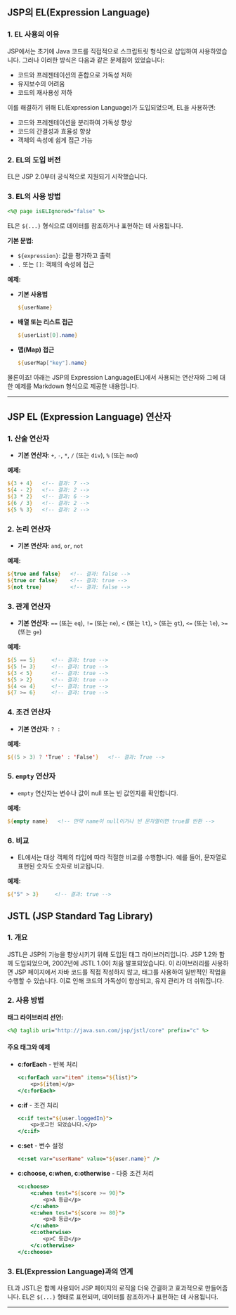 ## JSP의 EL(Expression Language)

### **1. EL 사용의 이유**
JSP에서는 초기에 Java 코드를 직접적으로 스크립트릿 형식으로 삽입하여 사용하였습니다. 그러나 이러한 방식은 다음과 같은 문제점이 있었습니다:

- 코드와 프레젠테이션의 혼합으로 가독성 저하
- 유지보수의 어려움
- 코드의 재사용성 저하

이를 해결하기 위해 EL(Expression Language)가 도입되었으며, EL을 사용하면:

- 코드와 프레젠테이션을 분리하여 가독성 향상
- 코드의 간결성과 효율성 향상
- 객체의 속성에 쉽게 접근 가능

### **2. EL의 도입 버전**
EL은 JSP 2.0부터 공식적으로 지원되기 시작했습니다.

### **3. EL의 사용 방법**

```jsp
<%@ page isELIgnored="false" %>
```

EL은 `${...}` 형식으로 데이터를 참조하거나 표현하는 데 사용됩니다.

**기본 문법:**

- `${expression}`: 값을 평가하고 출력
- `.` 또는 `[]`: 객체의 속성에 접근

**예제:**

- **기본 사용법**
  ```jsp
  ${userName}
  ```

- **배열 또는 리스트 접근**
  ```jsp
  ${userList[0].name}
  ```

- **맵(Map) 접근**
  ```jsp
  ${userMap["key"].name}
  ```

물론이죠! 아래는 JSP의 Expression Language(EL)에서 사용되는 연산자와 그에 대한 예제를 Markdown 형식으로 제공한 내용입니다.

---

## JSP EL (Expression Language) 연산자

### 1. **산술 연산자**

- **기본 연산자**: `+`, `-`, `*`, `/` (또는 `div`), `%` (또는 `mod`)

**예제:**
```jsp
${3 + 4}   <!-- 결과: 7 -->
${4 - 2}   <!-- 결과: 2 -->
${3 * 2}   <!-- 결과: 6 -->
${6 / 3}   <!-- 결과: 2 -->
${5 % 3}   <!-- 결과: 2 -->
```

### 2. **논리 연산자**

- **기본 연산자**: `and`, `or`, `not`

**예제:**
```jsp
${true and false}   <!-- 결과: false -->
${true or false}    <!-- 결과: true -->
${not true}         <!-- 결과: false -->
```

### 3. **관계 연산자**

- **기본 연산자**: `==` (또는 `eq`), `!=` (또는 `ne`), `<` (또는 `lt`), `>` (또는 `gt`), `<=` (또는 `le`), `>=` (또는 `ge`)

**예제:**
```jsp
${5 == 5}     <!-- 결과: true -->
${5 != 3}     <!-- 결과: true -->
${3 < 5}      <!-- 결과: true -->
${5 > 2}      <!-- 결과: true -->
${4 <= 4}     <!-- 결과: true -->
${7 >= 6}     <!-- 결과: true -->
```

### 4. **조건 연산자**

- **기본 연산자**: `? :`

**예제:**
```jsp
${(5 > 3) ? 'True' : 'False'}   <!-- 결과: True -->
```

### 5. **`empty` 연산자**

- `empty` 연산자는 변수나 값이 null 또는 빈 값인지를 확인합니다.

**예제:**
```jsp
${empty name}   <!-- 만약 name이 null이거나 빈 문자열이면 true를 반환 -->
```

### 6. **비교**

- EL에서는 대상 객체의 타입에 따라 적절한 비교를 수행합니다. 예를 들어, 문자열로 표현된 숫자도 숫자로 비교됩니다.

**예제:**
```jsp
${"5" > 3}     <!-- 결과: true -->
```

## JSTL (JSP Standard Tag Library)

### **1. 개요**
JSTL은 JSP의 기능을 향상시키기 위해 도입된 태그 라이브러리입니다. JSP 1.2와 함께 도입되었으며, 2002년에 JSTL 1.0이 처음 발표되었습니다. 이 라이브러리를 사용하면 JSP 페이지에서 자바 코드를 직접 작성하지 않고, 태그를 사용하여 일반적인 작업을 수행할 수 있습니다. 이로 인해 코드의 가독성이 향상되고, 유지 관리가 더 쉬워집니다.

### **2. 사용 방법**

**태그 라이브러리 선언:**
```jsp
<%@ taglib uri="http://java.sun.com/jsp/jstl/core" prefix="c" %>
```

#### **주요 태그와 예제**

- **c:forEach** - 반복 처리
  ```jsp
  <c:forEach var="item" items="${list}">
      <p>${item}</p>
  </c:forEach>
  ```

- **c:if** - 조건 처리
  ```jsp
  <c:if test="${user.loggedIn}">
      <p>로그인 되었습니다.</p>
  </c:if>
  ```

- **c:set** - 변수 설정
  ```jsp
  <c:set var="userName" value="${user.name}" />
  ```

- **c:choose, c:when, c:otherwise** - 다중 조건 처리
  ```jsp
  <c:choose>
      <c:when test="${score >= 90}">
          <p>A 등급</p>
      </c:when>
      <c:when test="${score >= 80}">
          <p>B 등급</p>
      </c:when>
      <c:otherwise>
          <p>C 등급</p>
      </c:otherwise>
  </c:choose>
  ```

### **3. EL(Expression Language)과의 연계**
EL과 JSTL은 함께 사용되어 JSP 페이지의 로직을 더욱 간결하고 효과적으로 만들어줍니다. EL은 `${...}` 형태로 표현되며, 데이터를 참조하거나 표현하는 데 사용됩니다.

---
